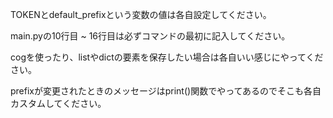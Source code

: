 TOKENとdefault_prefixという変数の値は各自設定してください。

main.pyの10行目 ~ 16行目は必ずコマンドの最初に記入してください。

cogを使ったり、listやdictの要素を保存したい場合は各自いい感じにやってください。

prefixが変更されたときのメッセージはprint()関数でやってあるのでそこも各自カスタムしてください。
